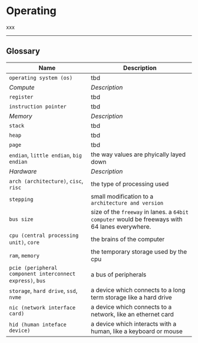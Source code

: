 # Operating
xxx

---
## Glossary
Name | Description
--- | ---
`operating system (os)` | tbd
*Compute* | *Description*
`register` | tbd
`instruction pointer` | tbd
*Memory* | *Description*
`stack` | tbd
`heap` | tbd
`page` | tbd
`endian`, `little endian`, `big endian` | the way values are phyically layed down
*Hardware* | *Description*
`arch (architecture)`, `cisc`, `risc` | the type of processing used
`stepping` | small modification to a `architecture and version`
`bus size` | size of the `freeway` in lanes. a `64bit computer` would be freeways with 64 lanes everywhere.
`cpu (central processing unit)`, `core` | the brains of the computer
`ram`, `memory` | the temporary storage used by the cpu
`pcie (peripheral component interconnect express)`, `bus` | a bus of peripherals
`storage`, `hard drive`, `ssd`, `nvme` | a device which connects to a long term storage like a hard drive
`nic (network interface card)` | a device which connects to a network, like an ethernet card
`hid (human inteface device)` | a device which interacts with a human, like a keyboard or mouse